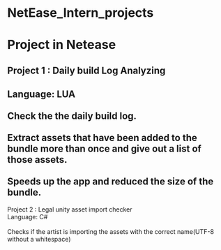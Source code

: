 # NetEase_Intern_projects
Project in Netease
==================
Project 1 : Daily build Log Analyzing
---------------------------
Language: LUA<br>  
Check the the daily build log. <br>  
Extract assets that have been added to the bundle more than once and give out a list of those assets.<br>  
Speeds up the app and reduced the size of the bundle.<br>  
---------------------------
Project 2 : Legal unity asset import checker<br>
Language: C#<br>  
Checks if the artist is importing the assets with the correct name(UTF-8 without a whitespace)<br>
